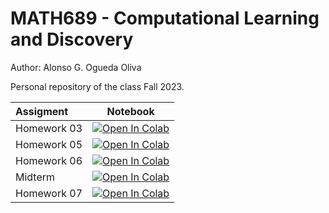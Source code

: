 # MATH689 - Computational Learning and Discovery

Author: Alonso G. Ogueda Oliva

Personal repository of the class Fall 2023.

| Assigment                             | Notebook             |
| :-------------------------------- | :-------------------: |
| Homework 03 | [![Open In Colab](https://colab.research.google.com/assets/colab-badge.svg)](https://colab.research.google.com/github/aoguedao/math689_computational_learning_and_discovery/blob/main/assignments/hw03.ipynb) |
| Homework 05 | [![Open In Colab](https://colab.research.google.com/assets/colab-badge.svg)](https://colab.research.google.com/github/aoguedao/math689_computational_learning_and_discovery/blob/main/assignments/hw05.ipynb) |
| Homework 06 | [![Open In Colab](https://colab.research.google.com/assets/colab-badge.svg)](https://colab.research.google.com/github/aoguedao/math689_computational_learning_and_discovery/blob/main/assignments/hw06.ipynb) |
| Midterm | [![Open In Colab](https://colab.research.google.com/assets/colab-badge.svg)](https://colab.research.google.com/github/aoguedao/math689_computational_learning_and_discovery/blob/main/assignments/midterm.ipynb) |
| Homework 07 | [![Open In Colab](https://colab.research.google.com/assets/colab-badge.svg)](https://colab.research.google.com/github/aoguedao/math689_computational_learning_and_discovery/blob/main/assignments/hw07.ipynb) |